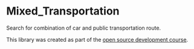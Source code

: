 # Mixed_Transportation
Search for combination of car and public transportation route.

This library was created as part of the [open source development course](https://github.com/OSDC-Code-Maven/osdc-2023-01-public).
